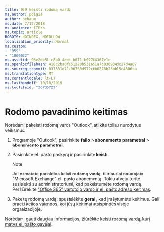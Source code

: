 ```yaml
---
title: 959 keisti rodomą vardą
ms.author: pdigia
author: pebaum
ms.date: 7/17/2018
ms.audience: ITPro
ms.topic: article
ROBOTS: NOINDEX, NOFOLLOW
localization_priority: Normal
ms.custom:
- "959"
- "1800022"
ms.assetid: 96e2de51-c8b0-4eef-b071-b02784367e1e
ms.openlocfilehash: 410c2ba8fd51220b531651a7c830934dc27d4a07
ms.sourcegitcommit: 037331d71f06750d972c0b6278b23bb15c4806ca
ms.translationtype: MT
ms.contentlocale: lt-LT
ms.lasthandoff: 10/18/2019
ms.locfileid: "36736729"
---
```

# <a name="change-your-display-name"></a>Rodomo pavadinimo keitimas
  
Norėdami pakeisti rodomą vardą "Outlook", atlikite toliau nurodytus veiksmus.
  
1. Programoje "Outlook", pasirinkite **failo** \> **abonemento parametrai** \> **abonemento parametrai**.

2. Pasirinkite el. pašto paskyrą ir pasirinkite **keisti**.

    > [!NOTE]
    > Jei nematote parinkties keisti rodomą vardą, tikriausiai naudojate "Microsoft Exchange" el. pašto abonementą. Tokiu atveju turite susisiekti su administratoriumi, kad pakeistumėte rodomą vardą. Peržiūrėkite ["Office 365" vartotojo vardo ir el. pašto adreso keitimas](https://docs.microsoft.com/office365/admin/add-users/change-a-user-name-and-email-address).
  
3. Pakeitę rodomą vardą, spustelėkite **gerai** , kad įrašytumėte keitimus. Gali praeiti kelios valandos, kol jūsų keitimai atsispindės visoje organizacijoje.

Norėdami gauti daugiau informacijos, žiūrėkite [keisti rodomą vardą, kurį matys el. pašto gavėjai](https://support.office.com/article/2b53331a-ba2a-4803-88dc-ac9fe376c8a9.aspx).
  